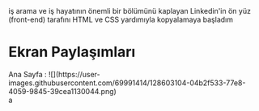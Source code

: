 <link href="https://cdn.jsdelivr.net/npm/bootstrap@5.1.0/dist/css/bootstrap.min.css" rel="stylesheet" integrity="sha384-KyZXEAg3QhqLMpG8r+8fhAXLRk2vvoC2f3B09zVXn8CA5QIVfZOJ3BCsw2P0p/We" crossorigin="anonymous">
iş arama ve iş hayatının önemli bir bölümünü kaplayan Linkedin'in ön yüz (front-end) tarafını HTML ve CSS yardımıyla kopyalamaya başladım

<h1>Ekran Paylaşımları</h1>
Ana Sayfa : ![](https://user-images.githubusercontent.com/69991414/128603104-04b2f533-77e8-4059-9845-39cea1130044.png)

<div class="container bg-dark">a</div>
